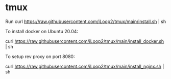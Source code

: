 # tmux

Run curl https://raw.githubusercontent.com/iLoop2/tmux/main/install.sh | sh

To install docker on Ubuntu 20.04:

curl https://raw.githubusercontent.com/iLoop2/tmux/main/install_docker.sh | sh

To setup rev proxy on port 8080:

curl https://raw.githubusercontent.com/iLoop2/tmux/main/install_nginx.sh | sh
